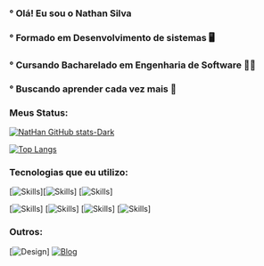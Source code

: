 ### ° Olá! Eu sou o Nathan Silva 
### ° Formado em Desenvolvimento de sistemas 🖥️
### ° Cursando Bacharelado em Engenharia de Software 👨‍💻
### ° Buscando aprender cada vez mais 📖

### Meus Status:

[![NatHan GitHub stats-Dark](https://github-readme-stats.vercel.app/api?username=NatHanNSilva12&show_icons=true&theme=dark#gh-dark-mode-only)](https://github.com/anuraghazra/github-readme-stats#gh-dark-mode-only)

[![Top Langs](https://github-readme-stats.vercel.app/api/top-langs/?username=NatHanNSilva12&show_icons=true&theme=dark#gh-dark-mode-only)](https://github.com/NatHanNSilva12/github-readme-stats#gh-dark-mode-only)

### Tecnologias que eu utilizo:

[![Skills](https://img.shields.io/badge/HTML5-E34F26?style=for-the-badge&logo=html5&logoColor=white)][![Skills](https://img.shields.io/badge/CSS3-1572B6?style=for-the-badge&logo=css3&logoColor=white)] [![Skills](https://img.shields.io/badge/JavaScript-F7DF1E?style=for-the-badge&logo=javascript&logoColor=black)]

[![Skills](https://img.shields.io/badge/React-20232A?style=for-the-badge&logo=react&logoColor=61DAFB)] [![Skills](https://img.shields.io/badge/MySQL-00000F?style=for-the-badge&logo=mysql&logoColor=white)] [![Skills](https://img.shields.io/badge/Node.js-43853D?style=for-the-badge&logo=node.js&logoColor=white)] [![Skills](https://img.shields.io/badge/Python-3776AB?style=for-the-badge&logo=python&logoColor=white)]

### Outros:

[![Design](https://img.shields.io/badge/Figma-F24E1E?style=for-the-badge&logo=figma&logoColor=white)] [![Blog](https://img.shields.io/website-up-down-green-red/http/monip.org.svg)](https://portfolio3-d-topaz.vercel.app)
